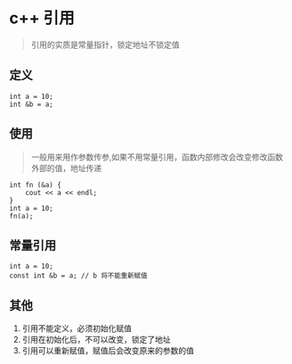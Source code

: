 # c++ 引用
> 引用的实质是常量指针，锁定地址不锁定值

## 定义

```
int a = 10;
int &b = a;
```

## 使用
> 一般用来用作参数传参,如果不用常量引用，函数内部修改会改变修改函数外部的值，地址传递

```
int fn (&a) {
    cout << a << endl;
}
int a = 10;
fn(a);
```

## 常量引用

```
int a = 10;
const int &b = a; // b 将不能重新赋值
```

## 其他
1. 引用不能定义，必须初始化赋值
2. 引用在初始化后，不可以改变，锁定了地址
3. 引用可以重新赋值，赋值后会改变原来的参数的值